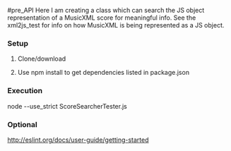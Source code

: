 #pre_API 
Here I am creating a class which can search the JS object representation of a MusicXML score for meaningful info.
See the xml2js_test for info on how MusicXML is being represented as a JS object.

### Setup
1) Clone/download

2) Use npm install to get dependencies listed in package.json

### Execution 
 node --use_strict ScoreSearcherTester.js
 
### Optional
 http://eslint.org/docs/user-guide/getting-started
